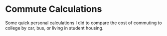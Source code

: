 # Commute Calculations

Some quick personal calculations I did to compare the cost of
commuting to college by car, bus, or living in student housing.